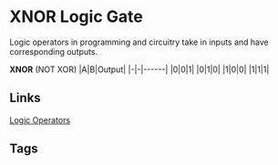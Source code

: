 # XNOR Logic Gate

Logic operators in programming and circuitry take in inputs and have corresponding outputs.

**XNOR** (NOT XOR)
|A|B|Output|
|-|-|------|
|0|0|1|
|0|1|0|
|1|0|0|
|1|1|1|

## Links
[Logic Operators](../202305122125)

## Tags

